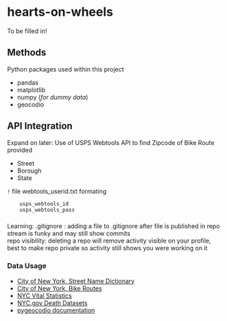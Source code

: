 # hearts-on-wheels
To be filled in! 

## Methods 

Python packages used within this project 

* pandas
* matplotlib
* numpy (*for dummy data*)
* geocodio

## API Integration 

Expand on later: Use of USPS Webtools API to find Zipcode of Bike Route provided 

* Street
* Borough
* State 

`!` file webtools_userid.txt formating 

```
    usps_webtools_id
    usps_webtools_pass
```

###

Learning: 
    .gitignore     : adding a file to .gitignore after file is published in repo stream is funky and may still show commits <br>
    repo visibility: deleting a repo will remove activity visible on your profile, best to make repo private so activity still shows you were working on it 

### Data Usage

* [City of New York, Street Name Dictionary](https://data.cityofnewyork.us/City-Government/Street-Name-Dictionary/w4v2-rv6b/about_data)
* [City of New York, Bike Routes](https://data.cityofnewyork.us/dataset/New-York-City-Bike-Routes/mzxg-pwib/about_data)
* [NYC Vital Statistics](https://www.nyc.gov/site/doh/data/data-sets/vital-statistics-data.page)
* [NYC.gov Death Datasets](https://www.nyc.gov/site/doh/data/data-sets/public-use-death-datasets.page)
* [pygeocodio documentation](https://pygeocodio.readthedocs.io/en/latest/)



